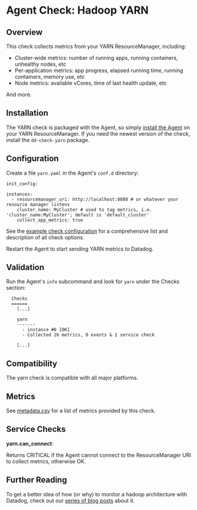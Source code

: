 # Agent Check: Hadoop YARN

## Overview

This check collects metrics from your YARN ResourceManager, including:

* Cluster-wide metrics: number of running apps, running containers, unhealthy nodes, etc
* Per-application metrics: app progress, elapsed running time, running containers, memory use, etc
* Node metrics: available vCores, time of last health update, etc

And more.

## Installation

The YARN check is packaged with the Agent, so simply [install the Agent](https://app.datadoghq.com/account/settings#agent) on your YARN ResourceManager. If you need the newest version of the check, install the `dd-check-yarn` package.

## Configuration

Create a file `yarn.yaml` in the Agent's `conf.d` directory:

```
init_config:

instances:
  - resourcemanager_uri: http://localhost:8088 # or whatever your resource manager listens
    cluster_name: MyCluster # used to tag metrics, i.e. 'cluster_name:MyCluster'; default is 'default_cluster'
    collect_app_metrics: true
```

See the [example check configuration](https://github.com/DataDog/integrations-core/blob/master/yarn/conf.yaml.example) for a comprehensive list and description of all check options.

Restart the Agent to start sending YARN metrics to Datadog.

## Validation

Run the Agent's `info` subcommand and look for `yarn` under the Checks section:

```
  Checks
  ======
    [...]

    yarn
    -------
      - instance #0 [OK]
      - Collected 26 metrics, 0 events & 1 service check

    [...]
```

## Compatibility

The yarn check is compatible with all major platforms.

## Metrics

See [metadata.csv](https://github.com/DataDog/integrations-core/blob/master/yarn/metadata.csv) for a list of metrics provided by this check.

## Service Checks

**yarn.can_connect**:

Returns CRITICAL if the Agent cannot connect to the ResourceManager URI to collect metrics, otherwise OK.

## Further Reading

To get a better idea of how (or why) to monitor a hadoop architecture with Datadog, check out our [series of blog posts](https://www.datadoghq.com/blog/hadoop-architecture-overview/) about it.
